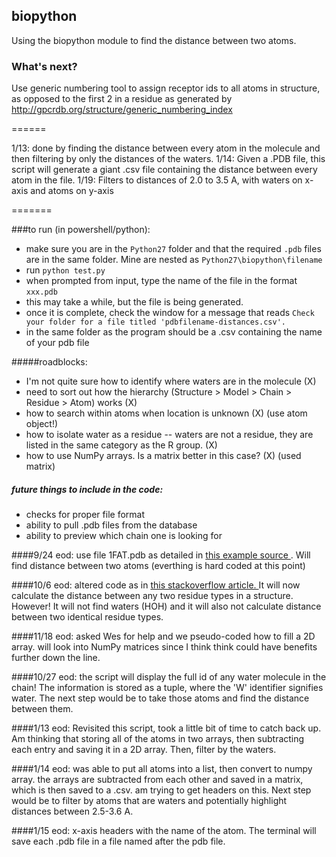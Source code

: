 ## biopython
Using the biopython module to find the distance between two atoms.

### What's  next?
Use generic numbering tool to assign receptor ids to all atoms in structure, as opposed to the first 2 in a residue as generated by  http://gpcrdb.org/structure/generic_numbering_index

======

1/13: done by finding the distance between every atom in the molecule and then filtering by only the distances of the waters.
1/14: Given a .PDB file, this script will generate a giant .csv file containing the distance between every atom in the file.
1/19: Filters to distances of 2.0 to 3.5 A, with waters on x-axis and atoms on y-axis

=======

###to run (in powershell/python): 
- make sure you are in the ```Python27``` folder and that the required ```.pdb``` files are in the same folder.  Mine are nested as ```Python27\biopython\filename```
- run ```python test.py```
- when prompted from input, type the name of the file in the format ```xxx.pdb```
- this may take a while, but the file is being generated.
- once it is complete, check the window for a message that reads ```Check your folder for a file titled 'pdbfilename-distances.csv'.```
- in the same folder as the program should be a .csv containing the name of your pdb file

#####roadblocks:
* I'm not quite sure how to identify where waters are in the molecule (X)
* need to sort out how the hierarchy (Structure > Model > Chain > Residue > Atom) works (X)
* how to search within atoms when location is unknown (X) (use atom object!)
* how to isolate water as a residue -- waters are not a residue, they are listed in the same category as the R group. (X)
* how to use NumPy arrays. Is a matrix better in this case? (X) (used matrix)


##### future things to include in the code:
* checks for proper file format
* ability to pull .pdb files from the database
* ability to preview which chain one is looking for



####9/24 eod:
use file 1FAT.pdb as detailed in <a href = "http://www.biotnet.org/sites/biotnet.org/files/documents/25/biopython_pdb.pdf" alt="the source"> this example source </a>. Will find distance between two atoms (everthing is hard coded at this point)

####10/6 eod:
altered code as in <a href ="http://stackoverflow.com/questions/26193034/can-any-one-help-me-understand-and-solve-this-error" alt="the source"> this stackoverflow article. </a> It will now calculate the distance between any two residue types in a structure.
However! It will not find waters (HOH) and it will also not calculate distance between two identical residue types. 

####11/18 eod:
asked Wes for help and we pseudo-coded how to fill a 2D array. will look into NumPy matrices since I think think could have benefits further down the line.

####10/27 eod:
the script will display the full id of any water molecule in the chain! The information is stored as a tuple, where the 'W' identifier signifies water. The next step would be to take those atoms and find the distance between them.

####1/13 eod:
Revisited this script, took a little bit of time to catch back up. Am thinking that storing all of the atoms in two arrays, then subtracting each entry and saving it in a 2D array. Then, filter by the waters. 

####1/14 eod:
was able to put all atoms into a list, then convert to numpy array. the arrays are subtracted from each other and saved in a matrix, which is then saved to a .csv. am trying to get headers on this. Next step would be to filter by atoms that are waters and potentially highlight distances between 2.5-3.6 A.

####1/15 eod:
x-axis headers with the name of the atom. The terminal will save each .pdb file in a file named after the pdb file.
